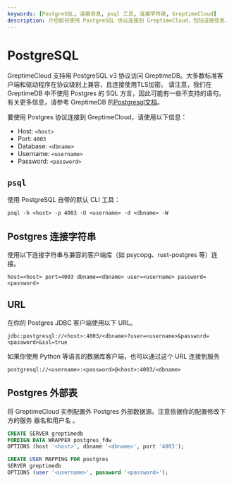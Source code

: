 ```yaml
---
keywords: [PostgreSQL, 连接信息, psql 工具, 连接字符串, GreptimeCloud]
description: 介绍如何使用 PostgreSQL 协议连接到 GreptimeCloud，包括连接信息、使用 psql 工具和连接字符串示例。
---
```


# PostgreSQL

GreptimeCloud 支持用 PostgreSQL v3 协议访问 GreptimeDB。大多数标准客户端和驱动程序在协议级别上兼容，且连接使用TLS加密。
请注意，我们在 GreptimeDB 中不使用 Postgres 的 SQL 方言，因此可能有一些不支持的语句。
有关更多信息，请参考 GreptimeDB 的[Postgresql文档](https://docs.greptime.cn/nightly/user-guide/protocols/postgresql)。

要使用 Postgres 协议连接到 GreptimeCloud，请使用以下信息：

- Host: `<host>`
- Port: `4003`
- Database: `<dbname>`
- Username: `<username>`
- Password: `<password>`

## `psql`

使用 PostgreSQL 自带的默认 CLI 工具：

``` shell
psql -h <host> -p 4003 -U <username> -d <dbname> -W
```

## Postgres 连接字符串

使用以下连接字符串与兼容的客户端库（如 psycopg、rust-postgres 等）连接。

```
host=<host> port=4003 dbname=<dbname> user=<username> password=<password>
```

## URL

在你的 Postgres JDBC 客户端使用以下 URL。

```
jdbc:postgresql://<host>:4003/<dbname>?user=<username>&password=<password>&ssl=true
```

如果你使用 Python 等语言的数据库客户端，也可以通过这个 URL 连接到服务

```
postgresql://<username>:<password>@<host>:4003/<dbname>
```

## Postgres 外部表

将 GreptimeCloud 实例配置外 Postgres 外部数据源。注意依据你的配置修改下方的服务
器名和用户名 。

```sql
CREATE SERVER greptimedb
FOREIGN DATA WRAPPER postgres_fdw
OPTIONS (host '<host>', dbname '<dbname>', port '4003');

CREATE USER MAPPING FOR postgres
SERVER greptimedb
OPTIONS (user '<username>', password '<password>');
```
